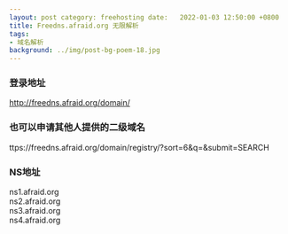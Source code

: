 ```yaml
---
layout: post category: freehosting date:   2022-01-03 12:50:00 +0800
title: Freedns.afraid.org 无限解析
tags:
- 域名解析
background: ../img/post-bg-poem-18.jpg
---
```




### 登录地址<br>
http://freedns.afraid.org/domain/

### 也可以申请其他人提供的二级域名<br>
ttps://freedns.afraid.org/domain/registry/?sort=6&q=&submit=SEARCH

### NS地址<br>
ns1.afraid.org<br>
ns2.afraid.org<br>
ns3.afraid.org<br>
ns4.afraid.org<br>
